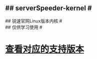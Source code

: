 #\#  serverSpeeder-kernel  \#                 
-----------------------------               
#\# 锐速官网Linux版本内核  \#                 
#\#      仅供学习使用      \#
#  [查看对应的支持版本](http://my.serverspeeder.com/ls.do?m=availables)  #

